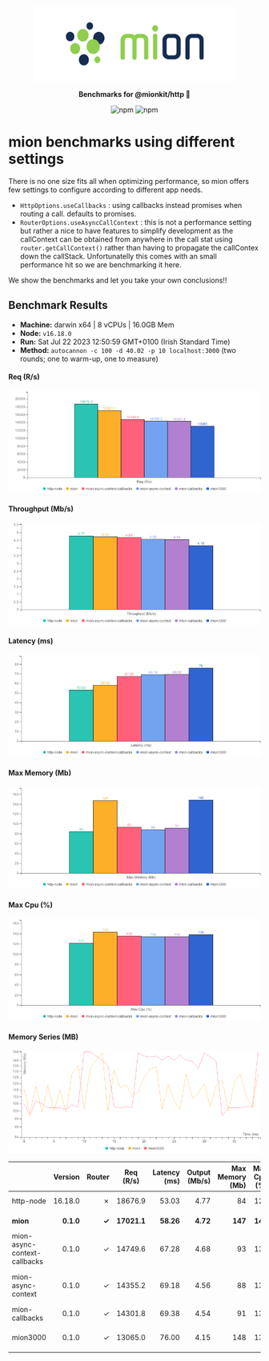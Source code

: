 <p align="center">
  <picture>
    <source media="(prefers-color-scheme: dark)" srcset="./assets/public/logo-dark.svg?raw=true">
    <source media="(prefers-color-scheme: light)" srcset="./assets/public/logo.svg?raw=true">
    <img alt='mion, a mikro kit for Typescript Serverless APIs' src='./assets/public/logo.svg?raw=true' width="403" height="150">
  </picture>
</p>

<p align="center">
  <strong>Benchmarks for  @mionkit/http 🚀</strong><br/>
</p>

<p align=center>
  <img src="https://img.shields.io/badge/code_style-prettier-ff69b4.svg?style=flat-square&maxAge=99999999" alt="npm"  style="max-width:100%;">
  <img src="https://img.shields.io/badge/license-MIT-97ca00.svg?style=flat-square&maxAge=99999999" alt="npm"  style="max-width:100%;">
</p>

# mion benchmarks using different settings

There is no one size fits all when optimizing performance, so mion offers few settings to configure according to different app needs.

- `HttpOptions.useCallbacks` : using callbacks instead promises when routing a call. defaults to promises.
- `RouterOptions.useAsyncCallContext` : this is not a performance setting but rather a nice to have features to simplify development as the callContext can be obtained from anywhere in the call stat using `router.getCallContext()` rather than having to propagate the callContex down the callStack. Unfortunatelly this comes with an small performance hit so we are benchmarking it here.

We show the benchmarks and let you take your own conclusions!!

## Benchmark Results

* __Machine:__ darwin x64 | 8 vCPUs | 16.0GB Mem
* __Node:__ `v16.18.0`
* __Run:__ Sat Jul 22 2023 12:50:59 GMT+0100 (Irish Standard Time)
* __Method:__ `autocannon -c 100 -d 40.02 -p 10 localhost:3000` (two rounds; one to warm-up, one to measure)

#### Req (R/s) 

![benchmarks](assets/public/charts-mion/requests.png)



#### Throughput (Mb/s) 

![benchmarks](assets/public/charts-mion/throughput.png)



#### Latency (ms) 

![benchmarks](assets/public/charts-mion/latency.png)



#### Max Memory (Mb) 

![benchmarks](assets/public/charts-mion/maxMem.png)



#### Max Cpu (%) 

![benchmarks](assets/public/charts-mion/maxCpu.png)



#### Memory Series (MB) 

![benchmarks](assets/public/charts-mion/memSeries.png)



|                              | Version   | Router | Req (R/s)   | Latency (ms) | Output (Mb/s) | Max Memory (Mb) | Max Cpu (%) | Validation | Description                                                                                     |
| :--                          | --:       | --:    | :-:         | --:          | --:           | --:             | --:         | :-:        | :--                                                                                             |
| http-node                    | 16.18.0   | ✗      | 18676.9     | 53.03        | 4.77          | 84              | 121         | ✗          | theoretical upper limit in performance.                                                         |
| **mion**                     | **0.1.0** | **✓**  | **17021.1** | **58.26**    | **4.72**      | **147**         | **143**     | **✓**      | **using mion http with promises `HttpOptions.useCallbacks = false`**                            |
| mion-async-context-callbacks | 0.1.0     | ✓      | 14749.6     | 67.28        | 4.68          | 93              | 135         | ✓          | using mion http with callbacks and sync call context `RouterOptions.useAsyncCallContext = true` |
| mion-async-context           | 0.1.0     | ✓      | 14355.2     | 69.18        | 4.56          | 88              | 134         | ✓          | using mion http with promises and sync call context `RouterOptions.useAsyncCallContext = true`  |
| mion-callbacks               | 0.1.0     | ✓      | 14301.8     | 69.38        | 4.54          | 91              | 134         | ✓          | using mion http with callbacks `HttpOptions.useCallbacks = true`                                |
| mion3000                     | 0.1.0     | ✓      | 13065.0     | 76.00        | 4.15          | 148             | 138         | ✓          | mion with 3000 routes loaded (should have the most memory usage)                                |
